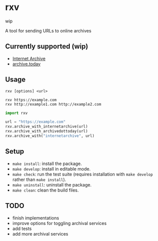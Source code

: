 # rxv

wip

A tool for sending URLs to online archives

## Currently supported (wip)

- [Internet Archive](https://archive.org)
- [archive.today](https://archive.today)

## Usage

`rxv [options] <url>`

```terminal
rxv https://example.com
rxv http://example1.com http://example2.com
```

```python
import rxv

url = "https://example.com"
rxv.archive_with_internetarchive(url)
rxv.archive_with_archivedottoday(url)
rxv.archive_with("internetarchive", url)
```

## Setup

- `make install`: install the package.
- `make develop`: install in editable mode.
- `make check`: run the test suite (requires installation with `make develop` rather than `make install`).
- `make uninstall`: uninstall the package.
- `make clean`: clean the build files.

## TODO

- finish implementations
- improve options for toggling archival services
- add tests
- add more archival services

